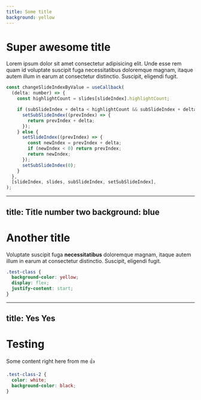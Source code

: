 ```yaml
---
title: Some title
background: yellow
---
```


# Super awesome title

Lorem ipsum dolor sit amet consectetur adipisicing elit. Unde esse rem quam id
voluptate suscipit fuga necessitatibus doloremque magnam, itaque autem illum in
earum at consectetur distinctio. Suscipit, eligendi fugit.

```js |3|5-8|10-15
const changeSlideIndexByValue = useCallback(
  (delta: number) => {
    const highlightCount = slides[slideIndex].highlightCount;

    if (subSlideIndex + delta < highlightCount && subSlideIndex + delta >= 0) {
      setSubSlideIndex((prevIndex) => {
        return prevIndex + delta;
      });
    } else {
      setSlideIndex((prevIndex) => {
        const newIndex = prevIndex + delta;
        if (newIndex < 0) return prevIndex;
        return newIndex;
      });
      setSubSlideIndex(0);
    }
  },
  [slideIndex, slides, subSlideIndex, setSubSlideIndex],
);
```

---
title: Title number two
background: blue
---

# Another title

Voluptate suscipit fuga **necessitatibus** doloremque magnam, itaque autem illum in
earum at consectetur distinctio. Suscipit, eligendi fugit.

```css |3-4
.test-class {
  background-color: yellow;
  display: flex;
  justify-content: start;
}
```

---
title: Yes Yes
---

# Testing

Some content right here from me :+1:

```css
.test-class-2 {
  color: white;
  background-color: black;
}
```

